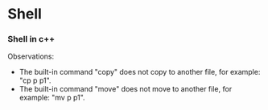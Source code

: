 # Shell
### Shell in c++
Observations:
- The built-in command "copy" does not copy to another file, for example: "cp p p1".
- The built-in command "move" does not move to another file, for example: "mv p p1".
